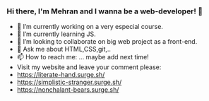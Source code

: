 ### Hi there, I'm Mehran and I wanna be a web-developer! 👋



- 🔭 I’m currently working on a very especial course.
- 🌱 I’m currently learning JS.
- 👯 I’m looking to collaborate on big web project as a front-end.
- 💬 Ask me about HTML,CSS,git,..
- 📫 How to reach me: ... maybe add next time!
- Visit my website and leave your comment please:
-   https://literate-hand.surge.sh/
-   https://simplistic-stranger.surge.sh/
-   https://nonchalant-bears.surge.sh/
